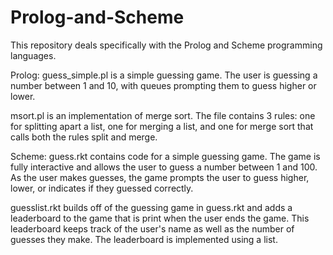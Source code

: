 # Prolog-and-Scheme
This repository deals specifically with the Prolog and Scheme programming languages.

Prolog:
guess_simple.pl is a simple guessing game. The user is guessing a number between 1 and 10, with queues prompting them to guess higher or lower. 

msort.pl is an implementation of merge sort. The file contains 3 rules: one for splitting apart a list, one for merging a list, and one for merge sort that calls both the rules split and merge. 


Scheme:
guess.rkt contains code for a simple guessing game. The game is fully interactive and allows the user to guess a number between 1 and 100. As the user makes guesses, the game prompts the user to guess higher, lower, or indicates if they guessed correctly. 

guesslist.rkt builds off of the guessing game in guess.rkt and adds a leaderboard to the game that is print when the user ends the game. This leaderboard keeps track of the user's name as well as the number of guesses they make. The leaderboard is implemented using a list.

